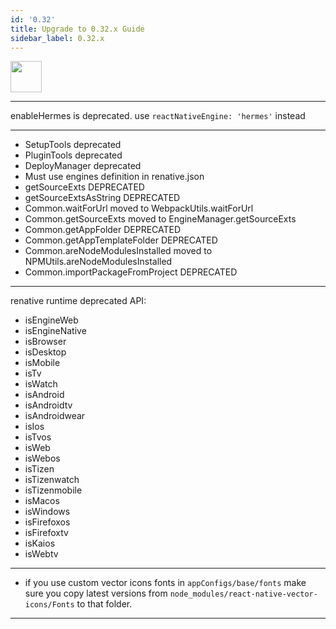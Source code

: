 ```yaml
---
id: '0.32'
title: Upgrade to 0.32.x Guide
sidebar_label: 0.32.x
---
```


<img src="https://renative.org/img/ic_upgrade.png" width=50 height=50 />



---

enableHermes is deprecated. use `reactNativeEngine: 'hermes'` instead


---


- SetupTools deprecated
- PluginTools deprecated
- DeployManager deprecated
- Must use engines definition in renative.json
- getSourceExts DEPRECATED
- getSourceExtsAsString DEPRECATED
- Common.waitForUrl moved to WebpackUtils.waitForUrl
- Common.getSourceExts moved to EngineManager.getSourceExts
- Common.getAppFolder DEPRECATED
- Common.getAppTemplateFolder DEPRECATED
- Common.areNodeModulesInstalled moved to NPMUtils.areNodeModulesInstalled
- Common.importPackageFromProject DEPRECATED

---

renative runtime deprecated API:

- isEngineWeb
- isEngineNative
- isBrowser
- isDesktop
- isMobile
- isTv
- isWatch
- isAndroid
- isAndroidtv
- isAndroidwear
- isIos
- isTvos
- isWeb
- isWebos
- isTizen
- isTizenwatch
- isTizenmobile
- isMacos
- isWindows
- isFirefoxos
- isFirefoxtv
- isKaios
- isWebtv

---

- if you use custom vector icons fonts in `appConfigs/base/fonts` make sure you copy latest versions from `node_modules/react-native-vector-icons/Fonts` to that folder.


---
